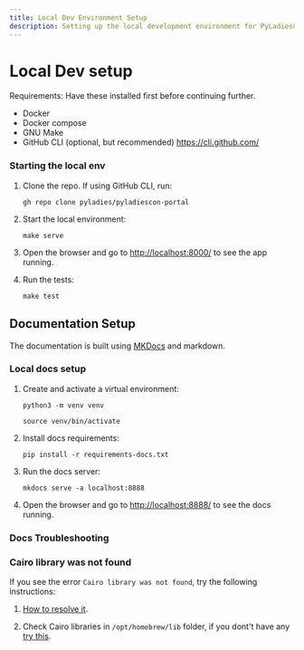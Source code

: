 ```yaml
---
title: Local Dev Environment Setup
description: Setting up the local development environment for PyLadiesCon Portal
---
```


# Local Dev setup

Requirements: Have these installed first before continuing further.

- Docker
- Docker compose
- GNU Make
- GitHub CLI (optional, but recommended) https://cli.github.com/


### Starting the local env

1. Clone the repo. If using GitHub CLI, run:

    ```
    gh repo clone pyladies/pyladiescon-portal
    ```

2. Start the local environment:

    ```
    make serve
    ```

3. Open the browser and go to <http://localhost:8000/> to see the app running.

4. Run the tests:

    ```
    make test
    ```

## Documentation Setup

The documentation is built using [MKDocs](https://www.mkdocs.org/) and markdown.

### Local docs setup

1. Create and activate a virtual environment:

    ```
    python3 -m venv venv
    ```
    
    ```
    source venv/bin/activate
    ```

2. Install docs requirements:

    ```
    pip install -r requirements-docs.txt
    ```

3. Run the docs server:

    ```
    mkdocs serve -a localhost:8888
    ```

4. Open the browser and go to <http://localhost:8888/> to see the docs running.

### Docs Troubleshooting

### Cairo library was not found

If you see the error `Cairo library was not found`, try the following instructions:

1. [How to resolve it](https://squidfunk.github.io/mkdocs-material/plugins/requirements/image-processing/?h=cairo#troubleshooting).

2. Check Cairo libraries in ```/opt/homebrew/lib``` folder, if you dont't have any [try this](https://github.com/squidfunk/mkdocs-material/issues/5121).